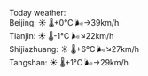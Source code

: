 Today weather:  
Beijing: ☀️   🌡️+0°C 🌬️→39km/h  
Tianjin: ☀️   🌡️-1°C 🌬️↘22km/h  
Shijiazhuang: ☀️   🌡️+6°C 🌬️↘27km/h  
Tangshan: ☀️   🌡️+1°C 🌬️→29km/h  
